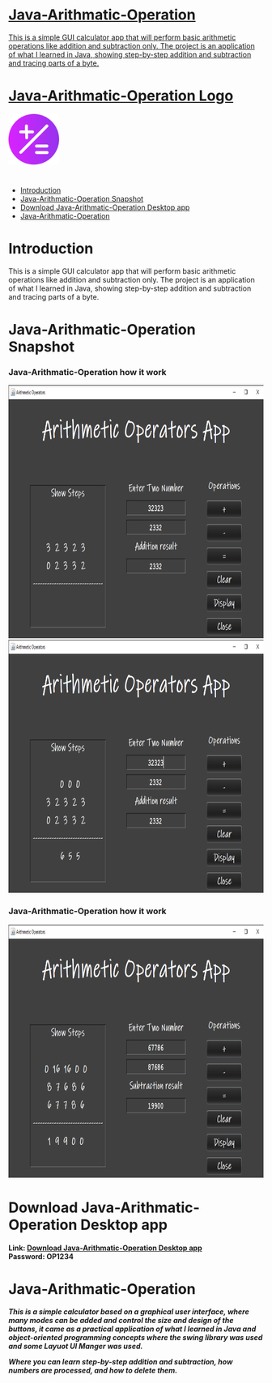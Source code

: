 <div >
  <a href="https://github.com/MALEK-FRAIJ/Java-Arithmatic-Operation-.git">
  
# Java-Arithmatic-Operation

This is a simple GUI calculator app that will perform basic arithmetic operations like addition and subtraction only. The project is an application of what I learned in Java, showing step-by-step addition and subtraction and tracing parts of a byte.

# Java-Arithmatic-Operation Logo 

<img src="stuff/assets/Arithmetic.png" alt="calculator-img" width="100px" height="100px" />

<div>

# 

- [Introduction](#introduction)
- [Java-Arithmatic-Operation Snapshot](#java-arithmatic-operation-snapshot)
- [Download Java-Arithmatic-Operation Desktop app](#download-java-arithmatic-operation-desktop-app)
- [Java-Arithmatic-Operation](#java-arithmatic-operation)

# Introduction 

<P>This is a simple GUI calculator app that will perform basic arithmetic operations like addition and subtraction only. The project is an application of what I learned in Java, showing step-by-step addition and subtraction and tracing parts of a byte.</P>

# Java-Arithmatic-Operation Snapshot

### Java-Arithmatic-Operation how it work

<img src="stuff/img/1.png" alt="product" width="700px" height="500px"/>
<img src="stuff/img/2.png" alt="product" width="700px" height="500px"/>

### Java-Arithmatic-Operation how it work

<img src="stuff/img/3.png" alt="product" width="700px" height="500px"/>

<div>

<div>

# Download Java-Arithmatic-Operation Desktop app

<h4>Link:
<a href="">Download Java-Arithmatic-Operation Desktop app</a><br>
Password: OP1234
</h4>

</div>

# Java-Arithmatic-Operation

<h5>This is a simple calculator based on a graphical user interface, where many modes can be added and control the size and design of the buttons, it came as a practical application of what I learned in Java and object-oriented programming concepts where the swing library was used and some Layuot UI Manger was used.

Where you can learn step-by-step addition and subtraction, how numbers are processed, and how to delete them.</h5>

</div>

</div>
